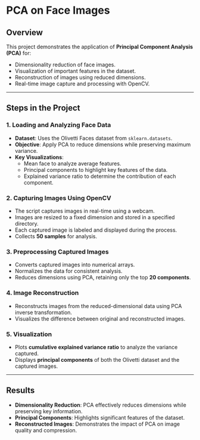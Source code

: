 # PCA on Face Images

## Overview
This project demonstrates the application of **Principal Component Analysis (PCA)** for:
- Dimensionality reduction of face images.
- Visualization of important features in the dataset.
- Reconstruction of images using reduced dimensions.
- Real-time image capture and processing with OpenCV.

---

## Steps in the Project

### 1. Loading and Analyzing Face Data
- **Dataset**: Uses the Olivetti Faces dataset from `sklearn.datasets`.
- **Objective**: Apply PCA to reduce dimensions while preserving maximum variance.
- **Key Visualizations**:
  - Mean face to analyze average features.
  - Principal components to highlight key features of the data.
  - Explained variance ratio to determine the contribution of each component.

### 2. Capturing Images Using OpenCV
- The script captures images in real-time using a webcam.
- Images are resized to a fixed dimension and stored in a specified directory.
- Each captured image is labeled and displayed during the process.
- Collects **50 samples** for analysis.

### 3. Preprocessing Captured Images
- Converts captured images into numerical arrays.
- Normalizes the data for consistent analysis.
- Reduces dimensions using PCA, retaining only the top **20 components**.

### 4. Image Reconstruction
- Reconstructs images from the reduced-dimensional data using PCA inverse transformation.
- Visualizes the difference between original and reconstructed images.

### 5. Visualization
- Plots **cumulative explained variance ratio** to analyze the variance captured.
- Displays **principal components** of both the Olivetti dataset and the captured images.

---

## Results
- **Dimensionality Reduction**: PCA effectively reduces dimensions while preserving key information.
- **Principal Components**: Highlights significant features of the dataset.
- **Reconstructed Images**: Demonstrates the impact of PCA on image quality and compression.

